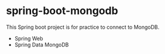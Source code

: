 # spring-boot-mongodb
This Spring boot project is for practice to connect to MongoDB.
- Spring Web
- Spring Data MongoDB
